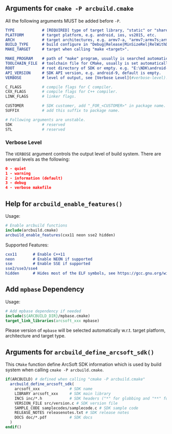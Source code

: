 
## Arguments for `cmake -P arcbuild.cmake`

All the following arguments MUST be added before `-P`.

```cmake
TYPE            # [REQUIRED] type of target library, "static" or "shared", "shared" by default.
PLATFORM        # target platform, e.g. android, ios, vs2015, etc.
ARCH            # target architectures, e.g. armv7-a, "armv7;armv7s;arm64", etc.
BUILD_TYPE      # build configure in "Debug|Release|MinSizeRel|RelWithDebInfo", default is "Release".
MAKE_TARGET     # target when calling "make <target>".

MAKE_PROGRAM    # path of "make" program, usually is searched automatically.
TOOLCHAIN_FILE  # toolchain file for CMake, usually is set automatically.
ROOT            # root directory of SDK or empty. e.g. "E:\NDK\android-ndk-r11b", default is empty.
API_VERSION     # SDK API version, e.g. android-9, default is empty.
VERBOSE         # level of output, see [Verbose Level](#verbose-level).

C_FLAGS         # compile flags for C compiler.
CXX_FLAGS       # compile flags for C++ compiler.
LINK_FLAGS      # linker flags.

CUSTOMER        # SDK customer, add "_FOR_<CUSTOMER>" in package name.
SUFFIX          # add this suffix to package name.

# Following arguments are unstable.
SDK             # reserved
STL             # reserved
```

### Verbose Level

The `VERBOSE` argument controls the output level of build system.
There are several levels as the following:

```cmake
0 - quiet
1 - warning
2 - information (default)
3 - debug
4 - verbose makefile
```


## Help for `arcbuild_enable_features()`

Usage:
```cmake
# Enable arcbuild functions
include(arcbuild.cmake)
arcbuild_enable_features(cxx11 neon sse2 hidden)
```

Supported Features:

```cmake
cxx11       # Enable C++11
neon        # Enable NEON if supported
sse         # Enable SSE if supported
sse2/sse3/sse4
hidden      # Hides most of the ELF symbols, see https://gcc.gnu.org/wiki/Visibility
```


## Add `mpbase` Dependency

Usage:

```cmake
# Add mpbase dependency if needed
include(${ARCBUILD_DIR}/mpbase.cmake)
target_link_libraries(arcsoft_xxx mpbase)
```

Please version of `mpbase` will be selected automatically w.r.t. target platform, architecture and target type.



## Arguments for `arcbuild_define_arcsoft_sdk()`

This `CMake` function define ArcSoft SDK information which is used by build system when calling `cmake -P arcbuild.cmake`.

```cmake
if(ARCBUILD) # defined when calling "cmake -P arcbuild.cmake"
  arcbuild_define_arcsoft_sdk(
    arcsoft_xxx             # SDK name
    LIBRARY arcsoft_xxx     # SDK main library
    INCS inc/*.h            # SDK headers ("*" for globbing and "**" for recursive globbing)
    VERSION_FILE src/version.c # SDK version file
    SAMPLE_CODE samplecodes/samplecode.c # SDK sample code
    RELEASE_NOTES releasenotes.txt # SDK release notes
    DOCS doc/*.pdf          # SDK docs
  )
endif()
```
